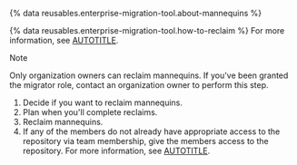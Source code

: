 {% data reusables.enterprise-migration-tool.about-mannequins %}

{% data reusables.enterprise-migration-tool.how-to-reclaim %} For more information, see [AUTOTITLE](/migrations/using-github-enterprise-importer/completing-your-migration-with-github-enterprise-importer/reclaiming-mannequins-for-github-enterprise-importer).

> [!NOTE]
> Only organization owners can reclaim mannequins. If you've been granted the migrator role, contact an organization owner to perform this step.

1. Decide if you want to reclaim mannequins.
1. Plan when you'll complete reclaims.
1. Reclaim mannequins.
1. If any of the members do not already have appropriate access to the repository via team membership, give the members access to the repository. For more information, see [AUTOTITLE](/organizations/managing-user-access-to-your-organizations-repositories/managing-repository-roles/managing-an-individuals-access-to-an-organization-repository).
